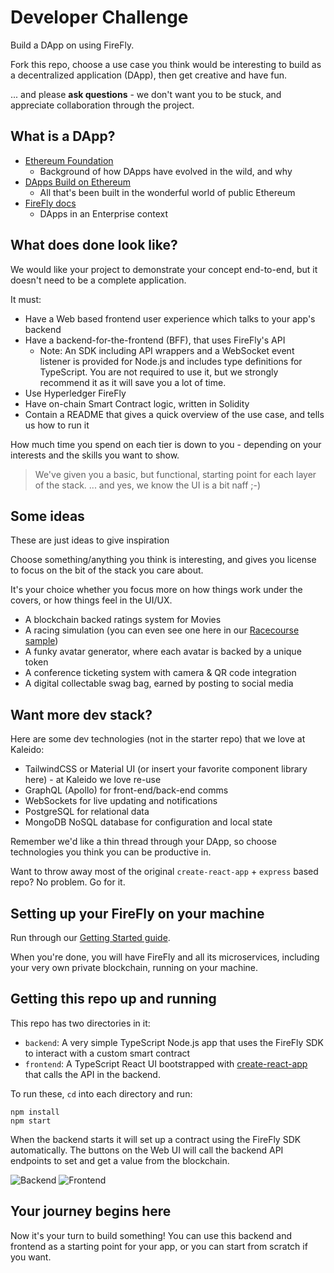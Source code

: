 # Developer Challenge

Build a DApp on using FireFly.

Fork this repo, choose a use case you think would be interesting to build as a decentralized application (DApp), then get creative and have fun.

... and please **ask questions** - we don't want you to be stuck, and appreciate collaboration through the project.

## What is a DApp?

- [Ethereum Foundation](https://ethereum.org/en/developers/docs/dapps/)
  - Background of how DApps have evolved in the wild, and why
- [DApps Build on Ethereum](https://ethereum.org/en/dapps/)
  - All that's been built in the wonderful world of public Ethereum
- [FireFly docs](https://docs.kaleido.io/kaleido-platform/full-stack/dapps/)
  - DApps in an Enterprise context

## What does done look like?

We would like your project to demonstrate your concept end-to-end, but it doesn't need to be a complete application.

It must:

- Have a Web based frontend user experience which talks to your app's backend
- Have a backend-for-the-frontend (BFF), that uses FireFly's API
  - Note: An SDK including API wrappers and a WebSocket event listener is provided for Node.js and includes type definitions for TypeScript. You are not required to use it, but we strongly recommend it as it will save you a lot of time.
- Use Hyperledger FireFly
- Have on-chain Smart Contract logic, written in Solidity
- Contain a README that gives a quick overview of the use case, and tells us how to run it

How much time you spend on each tier is down to you - depending on your interests and the skills you want to show.

> We've given you a basic, but functional, starting point for each layer of the stack.
> ... and yes, we know the UI is a bit naff ;-)

## Some ideas

These are just ideas to give inspiration

Choose something/anything you think is interesting, and gives you license to focus on the bit of the stack you care about.

It's your choice whether you focus more on how things work under the covers, or how things feel in the UI/UX.

- A blockchain backed ratings system for Movies
- A racing simulation (you can even see one here in our [Racecourse sample](https://github.com/kaleido-io/racecourse))
- A funky avatar generator, where each avatar is backed by a unique token
- A conference ticketing system with camera & QR code integration
- A digital collectable swag bag, earned by posting to social media

## Want more dev stack?

Here are some dev technologies (not in the starter repo) that we love at Kaleido:

- TailwindCSS or Material UI (or insert your favorite component library here) - at Kaleido we love re-use
- GraphQL (Apollo) for front-end/back-end comms
- WebSockets for live updating and notifications
- PostgreSQL for relational data
- MongoDB NoSQL database for configuration and local state

Remember we'd like a thin thread through your DApp, so choose technologies you think you can be productive in.

Want to throw away most of the original `create-react-app` + `express` based repo?
No problem. Go for it.

## Setting up your FireFly on your machine

Run through our [Getting Started guide](https://hyperledger.github.io/firefly/gettingstarted/).

When you're done, you will have FireFly and all its microservices, including your very own private blockchain, running on your machine.

## Getting this repo up and running

This repo has two directories in it:

- `backend`: A very simple TypeScript Node.js app that uses the FireFly SDK to interact with a custom smart contract
- `frontend`: A TypeScript React UI bootstrapped with [create-react-app](https://github.com/facebook/create-react-app) that calls the API in the backend.

To run these, `cd` into each directory and run:

```
npm install
npm start
```

When the backend starts it will set up a contract using the FireFly SDK automatically. The buttons on the Web UI will call the backend API endpoints to set and get a value from the blockchain.

![Backend](backend.png)
![Frontend](frontend.png)

## Your journey begins here

Now it's your turn to build something! You can use this backend and frontend as a starting point for your app, or you can start from scratch if you want.

